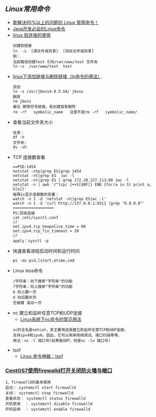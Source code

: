 ## *Linux常用命令*
- [能解决95%以上的问题的 Linux 常用命令！](https://mp.weixin.qq.com/s/OGe3VhvFtxtzGHJvvmlBiQ)
- [Java开发必会的Linux命令](https://mp.weixin.qq.com/s/2KUUQ4KvSkIBsJFtdmU0fQ)
- [linux 软连接的使用](https://www.cnblogs.com/sueyyyy/p/10985443.html)
  ```
  创建软链接
  ln  -s  [源文件或目录]  [目标文件或目录]
  例：
  当前路径创建test 引向/var/www/test 文件夹 
  ln –s  /var/www/test  test
  ```
- [linux下添加链接与删除链接（ln命令的用法）](https://www.cnblogs.com/sign-ptk/p/6207936.html)
    ```
    添加
    ln -s /usr/jboss4.0.5.GA/ jboss
    删除
    rm jboss
    最后 删除符号链接，有创建就有删除
    rm -rf   symbolic_name   注意不是rm -rf   symbolic_name/ 
    ```
-  查看当前文件夹大小
    ```
    目录：
    df -h
    文件夹:
    du -sh
    ```
-  TCP 连接数查看
    ```
    ==PID:1454
    netstat -ntp|grep ES|grep 1454
    netstat -nt|grep ES  |wc -l
    netstat -nt|grep ES | grep 172.20.227.113:80 |wc -l
    netstat -n | awk '/^tcp/ {++S[$NF]} END {for(a in S) print a, S[a]}'
    每隔1s显示连接数的变量：
    watch -n 1 -d 'netstat -nt|grep ES|wc -l'
    watch -n 1 -d 'curl http://127.0.0.1:9311 |grep "0.0.0.0"'
    ==================
    PS:回收连接
    cat /etc/sysctl.conf
    //
    net.ipv4.tcp_keepalive_time = 60
    net.ipv4.tcp_fin_timeout = 30
    //
    apply：sysctl -p
    ```
- 快速查看进程启动时间和运行时间
    ```
    ps -eo pid,lstart,etime,cmd
    ```
- Linux less命令
    ```
    /字符串：向下搜索"字符串"的功能
    ?字符串：向上搜索"字符串"的功能
    b 向上翻一页
    d 向后翻半页
    空格键 滚动一页
    ```
- nc 建立和监听任意TCP和UDP连接
  - [Linux系统下nc命令的常见用法](https://jingyan.baidu.com/article/0964eca25516758285f53615.html)
  ```
  nc的全名是netcat，其主要用途是建立和监听任意TCP和UDP连接，
  支持ipv4和ipv6。因此，它可以用来网络调试、端口扫描等等。
  用法：nc -l 端口号(如果是UDP，则是nc -lu 端口号)
  ```
- lsof
    - [Linux 命令神器：lsof](https://www.jianshu.com/p/a3aa6b01b2e1)

### [CentOS7使用firewalld打开关闭防火墙与端口](https://www.cnblogs.com/moxiaoan/p/5683743.html)

```
1、firewalld的基本使用
启动： systemctl start firewalld
关闭： systemctl stop firewalld
查看状态： systemctl status firewalld 
开机禁用  ： systemctl disable firewalld
开机启用  ： systemctl enable firewalld
```